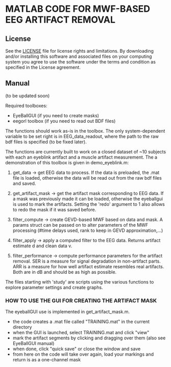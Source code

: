 # MATLAB CODE FOR MWF-BASED EEG ARTIFACT REMOVAL

## License

See the [LICENSE](LICENSE.md) file for license rights and limitations. 
By downloading and/or installing this software and associated files on your computing system you agree to use the software under the terms and condition as specified in the License agreement.


## Manual

(to be updated soon)

Required toolboxes:
 - EyeBallGUI (if you need to create masks)
 - eegorl toolbox (if you need to read out BDF files)

The functions should work as-is in the toolbox. The only system-dependent variable to be set right is in EEG_data_readout, where the path to the raw bdf files is specified (to be fixed later).


The functions are currently built to work on a closed dataset of ~10 subjects with each an eyeblink artifact and a muscle artifact measurement. The a demonstration of this toolbox is given in demo_eyeblink.m:

 1. get_data -> get EEG data to process. If the data is preloaded, the .mat file is loaded, otherwise the data will be read out from the raw bdf files and saved.

 2. get_artifact_mask -> get the artifact mask corresponding to EEG data. If a mask was previously made it can be loaded, otherwise the eyeballgui is used to mark the artifacts. Setting the 'redo' argument to 1 also allows to redo the mask if it was saved before.

 3. filter_compute -> create GEVD-based MWF based on data and mask. A params struct can be passed on to alter parameters of the MWF processing (#time delays used, rank to keep in GEVD approximation,...)

 4. filter_apply -> apply a computed filter to the EEG data. Returns artifact estimate d and clean data v.

 5. filter_performance -> compute performance parameters for the artifact removal. SER is a measure for signal degradation in non-artifact parts. ARR is a measure for how well artifact estimate resembles real artifacts. Both are in dB and should be as high as possible.


The files starting with 'study' are scripts using the various functions to explore parameter settings and create graphs.


### HOW TO USE THE GUI FOR CREATING THE ARTIFACT MASK

The eyeballGUI use is implemented in get_artifact_mask.m. 

 - the code creates a .mat file called "TRAINING.mat" in the current directory
 - when the GUI is launched, select TRAINING.mat and click "view"
 - mark the artifact segments by clicking and dragging over them (also see EyeBallGUI manual)
 - when done, click "quick save" or close the window and save
 - from here on the code will take over again, load your markings and return is as a one-channel mask
